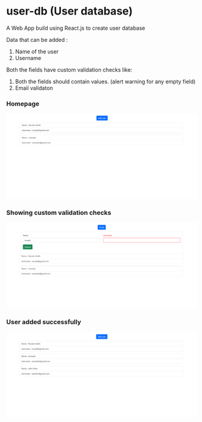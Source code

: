 # user-db (User database)

A Web App build using React.js to create user database </br>

Data that can be added :
1. Name of the user 
2. Username 

Both the fields have custom validation checks like:
1. Both the fields should contain values. (alert warning for any empty field)
2. Email validaton

### Homepage

![](app-screenshots/1.png)


### Showing custom validation checks

![](app-screenshots/2.png)


### User added successfully

![](app-screenshots/3.png)
